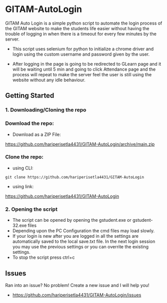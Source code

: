 # GITAM-AutoLogin

GITAM Auto Login is a simple python script to automate the login process of the GITAM website to make the students life easier without having the trouble of logging in when there is a timeout for every few minutes by the server. 

- This script uses selenium for python to initialize a chrome driver and login using the custom username and password given by the user. 

- After logging in the page is going to be redirected to GLearn page and it will be waiting until 5 min and going to click Attendance page and the process will repeat to make the server feel the user is still using the website without any idle behaviour.

## Getting Started

### 1. Downloading/Cloning the repo   
### Download the repo:
   - Download as a ZIP File:

https://github.com/hariperisetla4431/GITAM-AutoLogin/archive/main.zip

### Clone the repo:
   - using CLI:
```
git clone https://github.com/hariperisetla4431/GITAM-AutoLogin
```
   - using link:
                 
   https://github.com/hariperisetla4431/GITAM-AutoLogin
   
### 2. Opening the script
   - The script can be opened by opening the gstudent.exe or gstudent-32.exe files
   - Depending upon the PC Configuration the cmd files may load slowly.
   - If your login is new after you are logged in all the settings are automatically saved to the local save.txt file. In the next login session you may use the previous settings or you can overrite the existing settings.
   - To stop the script press ctrl+c

## Issues
   Ran into an issue? No problem! Create a new issue and I will help you!
   
   - https://github.com/hariperisetla4431/GITAM-AutoLogin/issues
